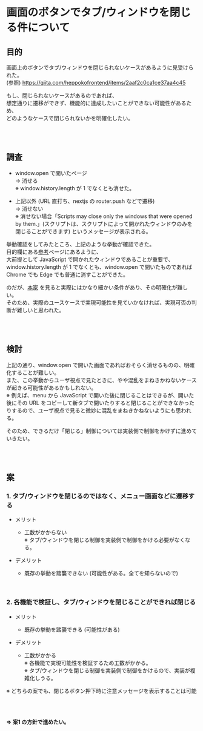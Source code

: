 # 画面のボタンでタブ/ウィンドウを閉じる件について

## 目的

画面上のボタンでタブ/ウィンドウを閉じられないケースがあるように見受けられた。  
(参照) https://qiita.com/heppokofrontend/items/2aaf2c0ca1ce37aa4c45

もし、閉じられないケースがあるのであれば、  
想定通りに遷移ができず、機能的に達成したいことができない可能性があるため、  
どのようなケースで閉じられないかを明確化したい。

<br><br>

## 調査

* window.open で開いたページ  
  -> 消せる  
  ※ window.history.length が 1 でなくとも消せた。

* 上記以外 (URL 直打ち、nextjs の router.push などで遷移)  
  -> 消せない  
  ※ 消せない場合「Scripts may close only the windows that were opened by them.」(スクリプトは、スクリプトによって開かれたウィンドウのみを閉じることができます) というメッセージが表示される。

挙動確認をしてみたところ、上記のような挙動が確認できた。  
目的欄にある[参考](https://qiita.com/heppokofrontend/items/2aaf2c0ca1ce37aa4c45)ページにあるように、  
大前提として JavaScript で開かれたウィンドウであることが重要で、  
window.history.length が 1 でなくとも、window.open で開いたものであれば Chrome でも Edge でも普通に消すことができた。

のだが、[本家](https://html.spec.whatwg.org/multipage/nav-history-apis.html#dom-window-close) を見ると実際にはかなり細かい条件があり、その明確化が難しい。  
そのため、実際のユースケースで実現可能性を見ていかなければ、実現可否の判断が難しいと思われた。

<br><br>

## 検討

上記の通り、window.open で開いた画面であればおそらく消せるものの、明確化することが難しい。  
また、この挙動からユーザ視点で見たときに、やや混乱をまねきかねないケースが起きる可能性があるかもしれない。  
※ 例えば、menu から JavaScript で開いた後に閉じることはできるが、開いた後にその URL をコピーして新タブで開いたりすると閉じることができなかったりするので、ユーザ視点で見ると微妙に混乱をまねきかねないようにも思われる。

そのため、できるだけ「閉じる」制御については実装側で制御をかけずに進めていきたい。

<br><br>

## 案

### 1. タブ/ウィンドウを閉じるのではなく、メニュー画面などに遷移する

* メリット
  - 工数がかからない  
    ※ タブ/ウィンドウを閉じる制御を実装側で制御をかける必要がなくなる。

* デメリット
  - 既存の挙動を踏襲できない (可能性がある。全てを知らないので)

<br>

### 2. 各機能で検証し、タブ/ウィンドウを閉じることができれば閉じる

* メリット
  - 既存の挙動を踏襲できる (可能性がある)

* デメリット
  - 工数がかかる  
    ※ 各機能で実現可能性を検証するため工数がかかる。  
    ※ タブ/ウィンドウを閉じる制御を実装側で制御をかけるので、実装が複雑化しうる。

※ どちらの案でも、閉じるボタン押下時に注意メッセージを表示することは可能

<br><br>

<b> ⇒ 案1 の方針で進めたい。 </b>

